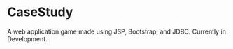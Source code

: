 # CaseStudy
A web application game made using JSP, Bootstrap, and JDBC.  Currently in Development. 

